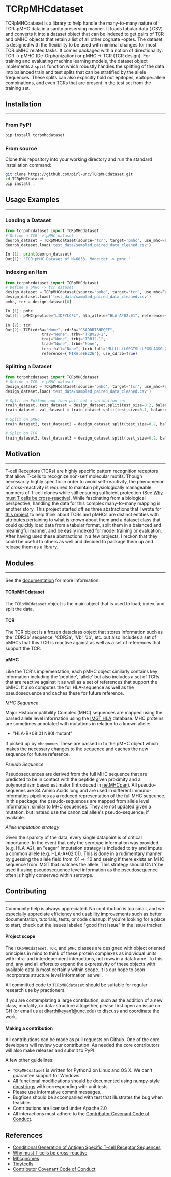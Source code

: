 

# TCRpMHCdataset

TCRpMHCdataset is a library to help handle the many-to-many nature of TCR::pMHC data in a sanity preserving manner. It loads tabular data (.CSV) and converts it into a dataset object that can be indexed to get pairs of TCR and pMHC objects that retain a list of all other cognate -optes. The dataset is designed with the flexibility to be used with minimal changes for most TCR:pMHC related tasks. It comes packaged with a notion of directionality: TCR -> pMHC (De-Orphanization) or pMHC -> TCR (TCR design). For training and evaluating machine learning models, the dataset object implements a `split` function which robustly handles the splitting of the data into balanced train and test splits that can be stratified by the allele frequences. These splits can also explicitly hold out epitopes, epitope::allele combinations, and even TCRs that are present in the test set from the training set. 

## Installation

----------------------------------------------------------------------

### From PyPI
```bash
pip install tcrpmhcdataset
```

### From source

Clone this repository into your working directory and run the standard installation command:
```bash
git clone https://github.com/pirl-unc/TCRpMHCdataset.git
cd TCRpMHCdataset
pip install . 
```

## Usage Examples

----------------------------------------------------------------------

### Loading a Dataset
```python
from tcrpmhcdataset import TCRpMHCdataset
# Define a TCR -> pMHC dataset
deorph_dataset = TCRpMHCdataset(source='tcr', target='pmhc', use_mhc=False, use_pseudo=True, use_cdr3=True, use_both_chains=False)
deorph_dataset.load('test_data/sampled_paired_data_cleaned.csv')

In [1]: print(deorph_dataset)
Out[1]: 'TCR:pMHC Dataset of N=6833. Mode:tcr -> pmhc.'
```

### Indexing an Item
```python
from tcrpmhcdataset import TCRpMHCdataset
# Define a pMHC -> tcr dataset
design_dataset = TCRpMHCdataset(source='pmhc', target='tcr', use_mhc=False, use_pseudo=True, use_cdr3=True, use_both_chains=False)
design_dataset.load('test_data/sampled_paired_data_cleaned.csv')
pmhc, tcr = design_dataset[0]

In [1]: pmhc
Out[1]: pMHC(peptide="LIDFYLCFL", hla_allele="HLA-A*02:01", reference={'MIRA:eEE226', 'MIRA:eEE240', 'MIRA:eOX54', 'MIRA:eEE224', 'MIRA:eXL37', 'MIRA:eOX52', 'MIRA:eOX43', 'MIRA:ePD76', 'MIRA:eHO130', 'MIRA:eQD137', 'MIRA:eXL31', 'MIRA:eHH175', 'MIRA:eOX56', 'MIRA:eXL30', 'MIRA:eXL27'}, use_pseudo=True, use_mhc=False)

In [2]: tcr
Out[2]: TCR(cdr3a="None", cdr3b="CSAQDRTSNEQFF",
                trav="None", trbv="TRBV20-1", 
                traj="None", trbj="TRBJ2-1",
                trad="None", trbd="None",
                tcra_full="None", tcrb_full="MLLLLLLLGPGISLLLPGSLAGSGLGAVVSQHPSWVICKSGTSVKIECRSLDFQATTMFWYRQFPKQSLMLMATSNEGSKATYEQGVEKDKFLINHASLTLSTLTVTSAHPEDSSFYICSAQDRTSNEQFFGPGTRLTVLEDLKNVFPPEVAVFEPSEAEISHTQKATLVCLATGFYPDHVELSWWVNGKEVHSGVSTDPQPLKEQPALNDSRYCLSSRLRVSATFWQNPRNHFRCQVQFYGLSENDEWTQDRAKPVTQIVSAEAWGRADCGFTSESYQQGVLSATILYEILLGKATLYAVLVSALVLMAMVKRKDSRG",
                reference={'MIRA:eEE226'}, use_cdr3b=True)
```

### Splitting a Dataset
```python
from tcrpmhcdataset import TCRpMHCdataset
# Define a TCR -> pMHC dataset
design_dataset = TCRpMHCdataset(source='pmhc', target='tcr', use_mhc=False, use_pseudo=True, use_cdr3=True, use_both_chains=False)
design_dataset.load('test_data/sampled_paired_data_cleaned.csv')

# Split on Epitope and then pull out a validation set
train_dataset, test_dataset = design_dataset.split(test_size=0.2, balance_on_allele=True, split_on=['Epitope'])
train_dataset, val_dataset = train_dataset.split(test_size=0.1, balance_on_allele=True, split_on=['Epitope', 'Allele'])

# Split on pMHC 
train_dataset2, test_dataset2 = design_dataset.split(test_size=0.2, balance_on_allele=True, split_on=['Epitope', 'Allele'])

# Split on TCR
train_dataset3, test_dataset3 = design_dataset.split(test_size=0.2, balance_on_allele=True, split_on=['CDR3b', 'CDR3a'])
```

## Motivation

----------------------------------------------------------------------

T-cell Receptors (TCRs) are highly specific pattern recognition receptors that allow T-cells to recognize non-self molecular motifs. Though necessarily highly specific in order to avoid self-reactivity, the phenomenon of cross-reactivity is required to maintain physiologically manageable numbers of T-cell clones while still ensuring sufficient protection (See [Why must T cells be cross-reactive](https://www.nature.com/articles/nri3279)). While fascinating from a biological perspective, handling the data for this complex many-to-many mapping is another story. This project started off as three abstractions that I wrote for [this project](https://scholar.google.com/citations?view_op=view_citation&hl=en&user=Alnulv8AAAAJ&citation_for_view=Alnulv8AAAAJ:2osOgNQ5qMEC) to help think about TCRs and pMHCs are distinct entities with attributes pertaining to what is known about them and a dataset class that could quickly load data from a tabular format, split them in a balanced and meaningful manner, and be easily indexed for model training or evaluation. After having used these abstractions in a few projects, I reckon that they could be useful to others as well and decided to package them up and release them as a library.


## Modules

----------------------------------------------------------------------

See the [documentation](https://tcrpmhcdataset.readthedocs.io/en/latest/) for more information.

#### TCRpMHCdataset

The `TCRpMHCdataset` object is the main object that is used to load, index, and split the data. 

#### TCR

The TCR object is a frozen dataclass object that stores information such as the 'CDR3b' sequence, 'CDR3a', 'Vb', 'Jb', etc. but also includes a set of pMHCs that this TCR is reactive against as well as a set of references that support the TCR. 

#### pMHC

Like the TCR's implementation, each pMHC object similarly contains key information including the 'peptide', 'allele' but also includes a set of TCRs that are reactive against it as well as a set of references that support the pMHC. It also computes the full HLA-sequence as well as the pseudosequence and caches these for future reference. 

*MHC Sequence*

Major Histocompatibility Complex (MHC) sequences are mapped using the parsed allele level information using the [IMGT HLA]() database. MHC proteins are sometimes annotated with mutations in relation to a known allele:

- "HLA-B\*08:01 N80I mutant"

If picked up by `mhcgnomes` These are passed in to the pMHC object which makes the necessary changes to the sequence and caches the new sequence for future reference.

*Pseudo Sequence*

Pseudosequences are derived from the full MHC sequence that are predicted to be in contact with the peptide given proximity and a polymorphism based estimator (Introduced in [netMHCpan](https://journals.plos.org/plosone/article?id=10.1371/journal.pone.0000796#s4)). All pseudo-sequenes are 34 Amino Acids long and are used in different immuno-informatics pipelines as a reduced representation of the full MHC seqeunce. In this package, the pseudo-sequences are mapped from allele level information, similar to MHC sequences. They are not updated given a mutation, but instead use the canonical allele's pseudo-sequence, if available.

*Allele Imputation strategy*

Given the sparsity of the data, every single datapoint is of critical importance. In the event that only the serotype information was provided (e.g. HLA-A2), an "eager" imputation strategy is included to try and impute a common allele (e.g. HLA-A\*02:01). This is done in a rudimentary manner by guessing the allele field from :01 -> :10 and seeing if there exists an MHC sequence from IMGT that matches the allele. This strategy should ONLY be used if using pseudosequence level information as the pseudosequence often is highly conserved within serotype. 

## Contributing

----------------------------------------------------------------------

Community help is always appreciated. No contribution is too small, and we especially appreciate efficiency and usability improvements such as better documentation, tutorials, tests, or code cleanup. If you're looking for a place to start, check out the issues labeled "good first issue" in the issue tracker.

#### Project scope
The `TCRpMHCdataset`, `TCR`, and `pMHC` classes are designed with object oriented principles in mind to think of these protein complexes as individual units with intra-and interdependent interactions, not rows in a dataframe. To this end, any and all efforts to expand the expressivity of these objects with available data is most certainly within scope. It is our hope to soon incorporate structure level information as well. 

All committed code to `TCRpMHCdataset` should be suitable for regular research use by practioners.

If you are contemplating a large contribution, such as the addition of a new class, modality, or data-structure altogether, please first open an issue on GH (or email us at dkarthikeyan1@unc.edu) to discuss and coordinate the work.

#### Making a contribution
All contributions can be made as pull requests on Github. One of the core developers will review your contribution. As needed the core contributors will also make releases and submit to PyPI.

A few other guidelines:

 * `TCRpMHCdataset` is written for Python3 on Linux and OS X. We can't guarantee support for Windows.
 * All functional modifications should be documented using [numpy-style docstrings](https://numpydoc.readthedocs.io/en/latest/format.html) with corresponding with unit tests.
 * Please use informative commit messages.
 * Bugfixes should be accompanied with test that illustrates the bug when feasible.
 * Contributions are licensed under Apache 2.0
 * All interactions must adhere to the [Contributor Covenant Code of Conduct](https://www.contributor-covenant.org/version/1/4/code-of-conduct/).


## References

- [Conditional Generation of Antigen Specific T-cell Receptor Sequences](https://scholar.google.com/citations?view_op=view_citation&hl=en&user=Alnulv8AAAAJ&citation_for_view=Alnulv8AAAAJ:2osOgNQ5qMEC)
- [Why must T cells be cross-reactive](https://www.nature.com/articles/nri3279)
- [Mhcgnomes](https://github.com/pirl-unc/mhcgnomes)
- [Tidytcells](https://tidytcells.readthedocs.io/en/latest/#)
- [Contributor Covenant Code of Conduct](https://www.contributor-covenant.org/version/1/4/code-of-conduct/)